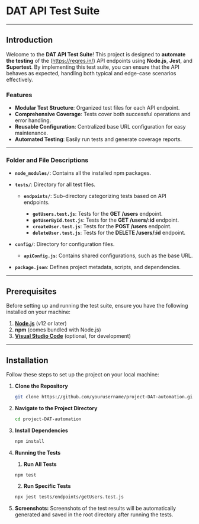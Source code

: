 # DAT API Test Suite

---

## Introduction

Welcome to the **DAT API Test Suite**! This project is designed to **automate the testing** of the (https://reqres.in/) API endpoints using **Node.js**, **Jest**, and **Supertest**. By implementing this test suite, you can ensure that the API behaves as expected, handling both typical and edge-case scenarios effectively.

### Features

- **Modular Test Structure**: Organized test files for each API endpoint.
- **Comprehensive Coverage**: Tests cover both successful operations and error handling.
- **Reusable Configuration**: Centralized base URL configuration for easy maintenance.
- **Automated Testing**: Easily run tests and generate coverage reports.

---

### Folder and File Descriptions

- **`node_modules/`**: Contains all the installed npm packages.
  
- **`tests/`**: Directory for all test files.
  
  - **`endpoints/`**: Sub-directory categorizing tests based on API endpoints.
    
    - **`getUsers.test.js`**: Tests for the **GET /users** endpoint.
    - **`getUserById.test.js`**: Tests for the **GET /users/:id** endpoint.
    - **`createUser.test.js`**: Tests for the **POST /users** endpoint.
    - **`deleteUser.test.js`**: Tests for the **DELETE /users/:id** endpoint.

- **`config/`**: Directory for configuration files.
  
  - **`apiConfig.js`**: Contains shared configurations, such as the base URL.

- **`package.json`**: Defines project metadata, scripts, and dependencies.
  
---

## Prerequisites

Before setting up and running the test suite, ensure you have the following installed on your machine:

1. **[Node.js](https://nodejs.org/en/download/)** (v12 or later)
2. **npm** (comes bundled with Node.js)
3. **[Visual Studio Code](https://code.visualstudio.com/)** (optional, for development)

---

## Installation

Follow these steps to set up the project on your local machine:

1. **Clone the Repository**

   ```bash
   git clone https://github.com/yourusername/project-DAT-automation.git  
    ```

2. **Navigate to the Project Directory**
    ```bash
    cd project-DAT-automation
    ```

3. **Install Dependencies**

    ```bash
    npm install
    ```
4. **Running the Tests**

    1. **Run All Tests**
    ```bash
    npm test
    ```
    2. **Run Specific Tests**
    ```bash
    npx jest tests/endpoints/getUsers.test.js
    ```
5. **Screenshots:**
    Screenshots of the test results will be automatically generated and saved in the root directory after running the tests.
